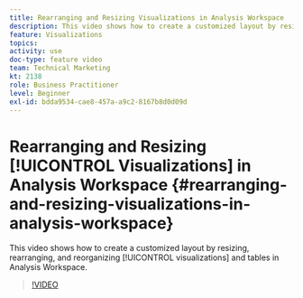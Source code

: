 ```yaml
---
title: Rearranging and Resizing Visualizations in Analysis Workspace
description: This video shows how to create a customized layout by resizing, rearranging, and reorganizing visualizations and tables in Analysis Workspace.
feature: Visualizations
topics: 
activity: use
doc-type: feature video
team: Technical Marketing
kt: 2138
role: Business Practitioner
level: Beginner
exl-id: bdda9534-cae8-457a-a9c2-8167b8d0d09d
---
```

# Rearranging and Resizing [!UICONTROL Visualizations] in Analysis Workspace {#rearranging-and-resizing-visualizations-in-analysis-workspace}

This video shows how to create a customized layout by resizing, rearranging, and reorganizing [!UICONTROL visualizations] and tables in Analysis Workspace.

>[!VIDEO](https://video.tv.adobe.com/v/24707/?quality=12)
